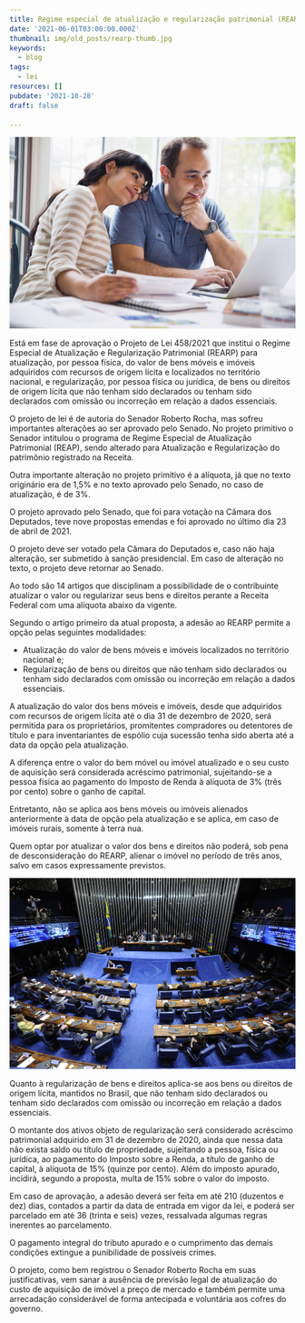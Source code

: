 ```yaml
---
title: Regime especial de atualização e regularização patrimonial (REARP)
date: '2021-06-01T03:00:00.000Z'
thumbnail: img/old_posts/rearp-thumb.jpg
keywords:
  - blog
tags:
  - lei
resources: []
pubdate: '2021-10-28'
draft: false

---
```


![](imgs/001.jpg)

Está em fase de aprovação o Projeto de Lei 458/2021 que institui o Regime Especial de Atualização e Regularização Patrimonial (REARP) para atualização, por pessoa física, do valor de bens móveis e imóveis adquiridos com recursos de origem lícita e localizados no território nacional, e regularização, por pessoa física ou jurídica, de bens ou direitos de origem lícita que não tenham sido declarados ou tenham sido declarados com omissão ou incorreção em relação a dados essenciais.

<!--more--> 

O projeto de lei é de autoria do Senador Roberto Rocha, mas sofreu importantes alterações ao ser aprovado pelo Senado. No projeto primitivo o Senador intitulou o programa de Regime Especial de Atualização Patrimonial (REAP), sendo alterado para Atualização e Regularização do patrimônio registrado na Receita.

Outra importante alteração no projeto primitivo é a alíquota, já que no texto originário era de 1,5% e no texto aprovado pelo Senado, no caso de atualização, é de 3%.

O projeto aprovado pelo Senado, que foi para votação na Câmara dos Deputados, teve nove propostas emendas e foi aprovado no último dia 23 de abril de 2021.

O projeto deve ser votado pela Câmara do Deputados e, caso não haja alteração, ser submetido à sanção presidencial. Em caso de alteração no texto, o projeto deve retornar ao Senado.

Ao todo são 14 artigos que disciplinam a possibilidade de o contribuinte atualizar o valor ou regularizar seus bens e direitos perante a Receita Federal com uma alíquota abaixo da vigente.

Segundo o artigo primeiro da atual proposta, a adesão ao REARP permite a opção pelas seguintes modalidades:

- Atualização do valor de bens móveis e imóveis localizados no território nacional e;
- Regularização de bens ou direitos que não tenham sido declarados ou tenham sido declarados com omissão ou incorreção em relação a dados essenciais.

A atualização do valor dos bens móveis e imóveis, desde que adquiridos com recursos de origem lícita até o dia 31 de dezembro de 2020, será permitida para os proprietários, promitentes compradores ou detentores de título e para inventariantes de espólio cuja sucessão tenha sido aberta até a data da opção pela atualização.

A diferença entre o valor do bem móvel ou imóvel atualizado e o seu custo de aquisição será considerada acréscimo patrimonial, sujeitando-se a pessoa física ao pagamento do Imposto de Renda à alíquota de 3% (três por cento) sobre o ganho de capital.

Entretanto, não se aplica aos bens móveis ou imóveis alienados anteriormente à data de opção pela atualização e se aplica, em caso de imóveis rurais, somente à terra nua.

Quem optar por atualizar o valor dos bens e direitos não poderá, sob pena de desconsideração do REARP, alienar o imóvel no período de três anos, salvo em casos expressamente previstos.

![](imgs/002.jpg)

Quanto à regularização de bens e direitos aplica-se aos bens ou direitos de origem lícita, mantidos no Brasil, que não tenham sido declarados ou tenham sido declarados com omissão ou incorreção em relação a dados essenciais.

O montante dos ativos objeto de regularização será considerado acréscimo patrimonial adquirido em 31 de dezembro de 2020, ainda que nessa data não exista saldo ou título de propriedade, sujeitando a pessoa, física ou jurídica, ao pagamento do Imposto sobre a Renda, a título de ganho de capital, à alíquota de 15% (quinze por cento). Além do imposto apurado, incidirá, segundo a proposta, multa de 15% sobre o valor do imposto.

Em caso de aprovação, a adesão deverá ser feita em até 210 (duzentos e dez) dias, contados a partir da data de entrada em vigor da lei, e poderá ser parcelado em até 36 (trinta e seis) vezes, ressalvada algumas regras inerentes ao parcelamento.

O pagamento integral do tributo apurado e o cumprimento das demais condições extingue a punibilidade de possíveis crimes.

O projeto, como bem registrou o Senador Roberto Rocha em suas justificativas, vem sanar a ausência de previsão legal de atualização do custo de aquisição de imóvel a preço de mercado e também permite uma arrecadação considerável de forma antecipada e voluntária aos cofres do governo.